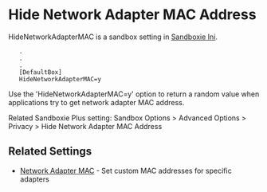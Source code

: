 # Hide Network Adapter MAC Address

HideNetworkAdapterMAC is a sandbox setting in [Sandboxie Ini](SandboxieIni.md).

```
   .
   .
   .
   [DefaultBox]
   HideNetworkAdapterMAC=y
```

Use the 'HideNetworkAdapterMAC=y' option to return a random value when applications try to get network adapter MAC address.

Related Sandboxie Plus setting: Sandbox Options > Advanced Options > Privacy > Hide Network Adapter MAC Address

## Related Settings

- [Network Adapter MAC](NetworkAdapterMAC.md) - Set custom MAC addresses for specific adapters
